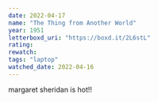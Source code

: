 ```yaml
---
date: 2022-04-17
name: "The Thing from Another World"
year: 1951
letterboxd_uri: "https://boxd.it/2L6stL"
rating: 
rewatch: 
tags: "laptop"
watched_date: 2022-04-16
---
```


margaret sheridan is hot!!
